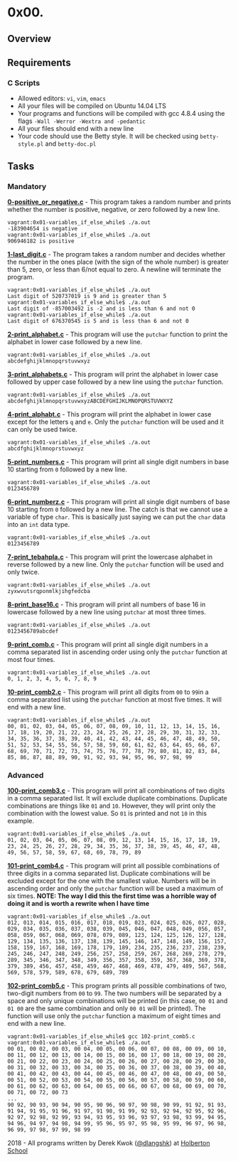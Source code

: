 # 0x00.

## Overview

## Requirements
### C Scripts
* Allowed editors: `vi`, `vim`, `emacs`
* All your files will be compiled on Ubuntu 14.04 LTS
* Your programs and functions will be compiled with gcc 4.8.4 using the flags `-Wall -Werror -Wextra and -pedantic`
* All your files should end with a new line
* Your code should use the Betty style. It will be checked using `betty-style.pl` and `betty-doc.pl`

## Tasks
### Mandatory
**[0-positive_or_negative.c](0-positive_or_negative.c)** - This program takes a random number and prints whether the number is positive, negative, or zero followed by a new line.
```
vagrant:0x01-variables_if_else_while$ ./a.out
-183904654 is negative
vagrant:0x01-variables_if_else_while$ ./a.out
906946182 is positive
```

**[1-last_digit.c](1-last_digit.c)** - The program takes a random number and decides whether the number in the ones place (with the sign of the whole number) is greater than 5, zero, or less than 6/not equal to zero. A newline will terminate the program.
```
vagrant:0x01-variables_if_else_while$ ./a.out
Last digit of 520737019 is 9 and is greater than 5
vagrant:0x01-variables_if_else_while$ ./a.out
Last digit of -857003492 is -2 and is less than 6 and not 0
vagrant:0x01-variables_if_else_while$ ./a.out
Last digit of 676370545 is 5 and is less than 6 and not 0
```

**[2-print_alphabet.c](2-print_alphabet.c)** - This program will use the ```putchar``` function to print the alphabet in lower case followed by a new line.
```
vagrant:0x01-variables_if_else_while$ ./a.out
abcdefghijklmnopqrstuvwxyz
```

**[3-print_alphabets.c](3-print_alphabets.c)** - This program will print the alphabet in lower case followed by upper case followed by a new line using the ```putchar``` function.
```
vagrant:0x01-variables_if_else_while$ ./a.out
abcdefghijklmnopqrstuvwxyzABCDEFGHIJKLMNOPQRSTUVWXYZ
```

**[4-print_alphabt.c](4-print_alphabt.c)** - This program will print the alphabet in lower case except for the letters ```q``` and ```e```. Only the ```putchar``` function will be used and it can only be used twice.
```
vagrant:0x01-variables_if_else_while$ ./a.out
abcdfghijklmnoprstuvwxyz
```

**[5-print_numbers.c](5-print_numbers.c)** - This program will print all single digit numbers in base 10 starting from ```0``` followed by a new line.
```
vagrant:0x01-variables_if_else_while$ ./a.out
0123456789
```

**[6-print_numberz.c](6-print_numberz.c)** - This program will print all single digit numbers of base 10 starting from ```0``` followed by a new line. The catch is that we cannot use a variable of type ```char```. This is basically just saying we can put the ```char``` data into an ```int``` data type.
```
vagrant:0x01-variables_if_else_while$ ./a.out
0123456789
```

**[7-print_tebahpla.c](7-print_tebahpla.c)** - This program will print the lowercase alphabet in reverse followed by a new line. Only the ```putchar``` function will be used and only twice.
```
vagrant:0x01-variables_if_else_while$ ./a.out
zyxwvutsrqponmlkjihgfedcba
```

**[8-print_base16.c](8-print_base16.c)** - This program will print all numbers of base 16 in lowercase followed by a new line using ```putchar``` at most three times.
```
vagrant:0x01-variables_if_else_while$ ./a.out
0123456789abcdef
```

**[9-print_comb.c](9-print_comb.c)** - This program will print all single digit numbers in a comma separated list in ascending order using only the ```putchar``` function at most four times.
```
vagrant:0x01-variables_if_else_while$ ./a.out
0, 1, 2, 3, 4, 5, 6, 7, 8, 9
```
**[10-print_comb2.c](10-print_comb2.c)** - This program will print all digits from ```00``` to ```99```in a comma separated list using the ```putchar``` function at most five times. It will end with a new line.
```
vagrant:0x01-variables_if_else_while$ ./a.out
00, 01, 02, 03, 04, 05, 06, 07, 08, 09, 10, 11, 12, 13, 14, 15, 16, 17, 18, 19, 20, 21, 22, 23, 24, 25, 26, 27, 28, 29, 30, 31, 32, 33, 34, 35, 36, 37, 38, 39, 40, 41, 42, 43, 44, 45, 46, 47, 48, 49, 50, 51, 52, 53, 54, 55, 56, 57, 58, 59, 60, 61, 62, 63, 64, 65, 66, 67, 68, 69, 70, 71, 72, 73, 74, 75, 76, 77, 78, 79, 80, 81, 82, 83, 84, 85, 86, 87, 88, 89, 90, 91, 92, 93, 94, 95, 96, 97, 98, 99
```

### Advanced
**[100-print_comb3.c](100-print_comb3.c)** - This program will print all combinations of two digits in a comma separated list. It will exclude duplicate combinations. Duplicate combinations are things like ```01``` and ```10```. However, they will print only the combination with the lowest value. So ```01``` is printed and not ```10``` in this example.
```
vagrant:0x01-variables_if_else_while$ ./a.out
01, 02, 03, 04, 05, 06, 07, 08, 09, 12, 13, 14, 15, 16, 17, 18, 19, 23, 24, 25, 26, 27, 28, 29, 34, 35, 36, 37, 38, 39, 45, 46, 47, 48, 49, 56, 57, 58, 59, 67, 68, 69, 78, 79, 89
```

**[101-print_comb4.c](101-print_comb4.c)** - This program will print all possible combinations of three digits in a comma separated list. Duplicate combinations will be excluded except for the one with the smallest value. Numbers will be in ascending order and only the ```putchar``` function will be used a maximum of six times. **NOTE: The way I did this the first time was a horrible way of doing it and is worth a rewrite when I have time**
```
vagrant:0x01-variables_if_else_while$ ./a.out
012, 013, 014, 015, 016, 017, 018, 019, 023, 024, 025, 026, 027, 028, 029, 034, 035, 036, 037, 038, 039, 045, 046, 047, 048, 049, 056, 057, 058, 059, 067, 068, 069, 078, 079, 089, 123, 124, 125, 126, 127, 128, 129, 134, 135, 136, 137, 138, 139, 145, 146, 147, 148, 149, 156, 157, 158, 159, 167, 168, 169, 178, 179, 189, 234, 235, 236, 237, 238, 239, 245, 246, 247, 248, 249, 256, 257, 258, 259, 267, 268, 269, 278, 279, 289, 345, 346, 347, 348, 349, 356, 357, 358, 359, 367, 368, 369, 378, 379, 389, 456, 457, 458, 459, 467, 468, 469, 478, 479, 489, 567, 568, 569, 578, 579, 589, 678, 679, 689, 789
```

**[102-print_comb5.c](102-print_comb5.c)** - This program prints all possible combinations of two, two-digit numbers from ```00``` to ```99```. The two numbers will be separated by a space and only unique combinations will be printed (in this case, ```00 01``` and ```01 00``` are the same combination and only ```00 01``` will be printed). The function will use only the ```putchar``` function a maximum of eight times and end with a new line. 
```
vagrant:0x01-variables_if_else_while$ gcc 102-print_comb5.c
vagrant:0x01-variables_if_else_while$ ./a.out
00 01, 00 02, 00 03, 00 04, 00 05, 00 06, 00 07, 00 08, 00 09, 00 10, 00 11, 00 12, 00 13, 00 14, 00 15, 00 16, 00 17, 00 18, 00 19, 00 20, 00 21, 00 22, 00 23, 00 24, 00 25, 00 26, 00 27, 00 28, 00 29, 00 30, 00 31, 00 32, 00 33, 00 34, 00 35, 00 36, 00 37, 00 38, 00 39, 00 40, 00 41, 00 42, 00 43, 00 44, 00 45, 00 46, 00 47, 00 48, 00 49, 00 50, 00 51, 00 52, 00 53, 00 54, 00 55, 00 56, 00 57, 00 58, 00 59, 00 60, 00 61, 00 62, 00 63, 00 64, 00 65, 00 66, 00 67, 00 68, 00 69, 00 70, 00 71, 00 72, 00 73
...
90 92, 90 93, 90 94, 90 95, 90 96, 90 97, 90 98, 90 99, 91 92, 91 93, 91 94, 91 95, 91 96, 91 97, 91 98, 91 99, 92 93, 92 94, 92 95, 92 96, 92 97, 92 98, 92 99, 93 94, 93 95, 93 96, 93 97, 93 98, 93 99, 94 95, 94 96, 94 97, 94 98, 94 99, 95 96, 95 97, 95 98, 95 99, 96 97, 96 98, 96 99, 97 98, 97 99, 98 99
```

2018 - All programs written by Derek Kwok ([@dlangshk](https://twitter.com/dlangshk)) at [Holberton School](https://www.holbertonschool.com/)